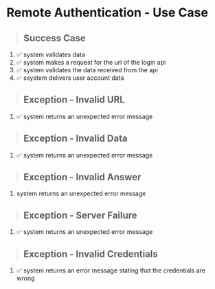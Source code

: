 # Remote Authentication - Use Case

> ## Success Case
1. ✅ system validates data
2. ✅ system makes a request for the url of the login api
3. ✅ system validates the data received from the api
4. ✅ ssystem delivers user account data

> ## Exception - Invalid URL
1. ✅ system returns an unexpected error message

> ## Exception - Invalid Data
1. ✅ system returns an unexpected error message

> ## Exception - Invalid Answer
1. system returns an unexpected error message

> ## Exception - Server Failure
1. ✅ system returns an unexpected error message

> ## Exception - Invalid Credentials
1. ✅ system returns an error message stating that the credentials are wrong